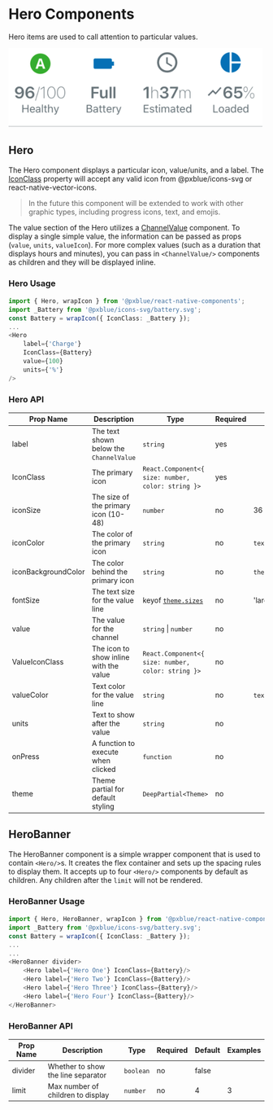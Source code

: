 # Hero Components
Hero items are used to call attention to particular values.

<img width="500" alt="Hero banner with heroes" src="./images/hero.png">

## Hero
The Hero component displays a particular icon, value/units, and a label. The [IconClass](./iconWrapper.md) property will accept any valid icon from @pxblue/icons-svg or react-native-vector-icons.

> In the future this component will be extended to work with other graphic types, including progress icons, text, and emojis.

The value section of the Hero utilizes a [ChannelValue](./channel-value.md) component. To display a single simple value, the information can be passed as props (```value```, ```units```, ```valueIcon```). For more complex values (such as a duration that displays hours and minutes), you can pass in ```<ChannelValue/>``` components as children and they will be displayed inline.

### Hero Usage
```typescript
import { Hero, wrapIcon } from '@pxblue/react-native-components';
import _Battery from '@pxblue/icons-svg/battery.svg';
const Battery = wrapIcon({ IconClass: _Battery });
...
<Hero 
    label={'Charge'}
    IconClass={Battery}
    value={100}
    units={'%'}
/>
```

### Hero API
| Prop Name           | Description                             | Type                                                               | Required | Default                | Examples                       |
|---------------------|-----------------------------------------|--------------------------------------------------------------------|----------|------------------------|--------------------------------|
| label               | The text shown below the `ChannelValue` | `string`                                                           | yes      |                        | 'Status'                       |
| IconClass           | The primary icon                        | `React.Component<{ size: number, color: string }>`                 | yes      |                        | `WrappedLeaf`                  |
| iconSize            | The size of the primary icon (10-48)    | `number`                                                           | no       | 36                     | 24                             |
| iconColor           | The color of the primary icon           | `string`                                                           | no       | `text`                 | 'red'                          |
| iconBackgroundColor | The color behind the primary icon       | `string`                                                           | no       | `theme.colors.surface` | 'red'                          |
| fontSize            | The text size for the value line        | keyof [`theme.sizes`](./theme.md)                                  | no       | 'large'                | 'medium'                       |
| value               | The value for the channel               | `string` &vert; `number`                                           | no       |                        | 240, 'Off'                     |
| ValueIconClass      | The icon to show inline with the value  | `React.Component<{ size: number, color: string }>`                 | no       |                        | `WrappedLeaf`                  |
| valueColor          | Text color for the value line           | `string`                                                           | no       | `text`                 | 'primary'                      |
| units               | Text to show after the value            | `string`                                                           | no       |                        | 'Hz', '$'                      |
| onPress             | A function to execute when clicked      | `function`                                                         | no       |                        | `() => console.log('pressed')` |
| theme               | Theme partial for default styling       | `DeepPartial<Theme>`                                               | no       |                        | { colors: { text: 'green' } }  |


## HeroBanner
The HeroBanner component is a simple wrapper component that is used to contain `<Hero/>`s. It creates the flex container and sets up the spacing rules to display them. It accepts up to four `<Hero/>` components by default as children. Any children after the ```limit``` will not be rendered.

### HeroBanner Usage
```typescript
import { Hero, HeroBanner, wrapIcon } from '@pxblue/react-native-components';
import _Battery from '@pxblue/icons-svg/battery.svg';
const Battery = wrapIcon({ IconClass: _Battery });
...
...
<HeroBanner divider>
    <Hero label={'Hero One'} IconClass={Battery}/>
    <Hero label={'Hero Two'} IconClass={Battery}/>
    <Hero label={'Hero Three'} IconClass={Battery}/>
    <Hero label={'Hero Four'} IconClass={Battery}/>
</HeroBanner>
```

### HeroBanner API
| Prop Name | Description                             | Type      | Required | Default | Examples |
|-----------|-----------------------------------------|-----------|----------|---------|----------|
| divider   | Whether to show the line separator      | `boolean` | no       | false   |          |
| limit     | Max number of children to display       | `number`  | no       | 4       | 3        |
